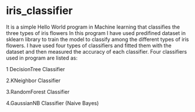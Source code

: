 # iris_classifier
It is a simple Hello World program in Machine learning that classifies the three types of iris flowers
In this program I have used predifined dataset in sklearn library to train the model to classify among the different types of iris flowers.
I have used four types of classifiers and fitted them with the dataset and then measured the accuracy of each classifier.
Four classifiers used in program are listed as:

1 DecisionTree Classifier

2.KNeighbor Classifier

3.RandomForest Classifier

4.GaussianNB Classifier (Naive Bayes)
